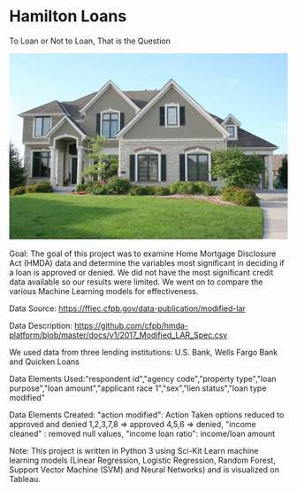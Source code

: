 # Hamilton Loans  
To Loan or Not to Loan, That is the Question

![alt text](https://github.com/blizzardfun/HamiltonLoans/blob/master/images/House.jpg)

Goal:
The goal of this project was to examine Home Mortgage Disclosure Act (HMDA) data and determine the variables most significant in deciding if a loan is approved or denied. We did not have the most significant credit data available so our results were limited. We went on to compare the various Machine Learning models for effectiveness.

Data Source: https://ffiec.cfpb.gov/data-publication/modified-lar 

Data Description: https://github.com/cfpb/hmda-platform/blob/master/docs/v1/2017_Modified_LAR_Spec.csv

We used data from three lending institutions: U.S. Bank, Wells Fargo Bank and Quicken Loans

Data Elements Used:"respondent id","agency code","property type","loan purpose","loan amount","applicant race 1","sex","lien status","loan type modified"

Data Elements Created:
"action modified": Action Taken options reduced to approved and denied  1,2,3,7,8 => approved 4,5,6 => denied,
"income cleaned" : removed null values,
"income loan ratio": income/loan amount

Note: This project is written in Python 3 using Sci-Kit Learn machine learning models (Linear Regression, Logistic Regression, Random Forest, Support Vector Machine (SVM) and Neural Networks) and is visualized on Tableau. 